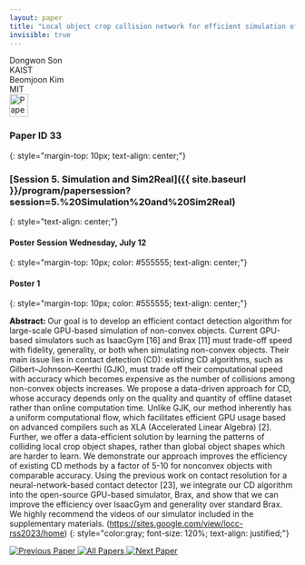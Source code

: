 ```yaml
---
layout: paper
title: "Local object crop collision network for efficient simulation of non-convex objects in GPU-based simulators"
invisible: true
---
```

<div class="paper-authors">
<div class="paper-author-box">
    <div class="paper-author-name">Dongwon Son</div>
    <div class="paper-author-uni">KAIST</div>
</div>
<div class="paper-author-box">
    <div class="paper-author-name">Beomjoon Kim</div>
    <div class="paper-author-uni">MIT</div>
</div>

</div><div class="paper-pdf">
<div> <a href="http://www.roboticsproceedings.org/rss19/p033.pdf"><img src="{{ site.baseurl }}/images/paper_link.png" alt="Paper Website" width = "33"  height = "40"/></a> </div>
</div>

### Paper ID 33
{: style="margin-top: 10px; text-align: center;"}

### [Session 5. Simulation and Sim2Real]({{ site.baseurl }}/program/papersession?session=5.%20Simulation%20and%20Sim2Real)
{: style="text-align: center;"}

#### Poster Session Wednesday, July 12
{: style="margin-top: 10px; color: #555555; text-align: center;"}

#### Poster 1
{: style="margin-top: 10px; color: #555555; text-align: center;"}

<b style="color: black;">Abstract: </b>Our goal is to develop an efficient contact detection algorithm for large-scale GPU-based simulation of non-convex objects. Current GPU-based simulators such as IsaacGym [16] and Brax [11] must trade-off speed with fidelity, generality, or both when simulating non-convex objects. Their main issue lies in contact detection (CD): existing CD algorithms, such as Gilbert–Johnson–Keerthi (GJK), must trade off their computational speed with accuracy which becomes expensive as the number of collisions among non-convex objects increases. We propose a data-driven approach for CD, whose accuracy depends only on the quality and quantity of offline dataset rather than online computation time. Unlike GJK, our method inherently has a uniform computational flow, which facilitates efficient GPU usage based on advanced compilers such as XLA (Accelerated Linear Algebra) [2]. Further, we offer a data-efficient solution by learning the patterns of colliding local crop object shapes, rather than global object shapes which are harder to learn. We demonstrate our approach improves the efficiency of existing CD methods by a factor of 5-10 for nonconvex objects with comparable accuracy. Using the previous work on contact resolution for a neural-network-based contact detector [23], we integrate our CD algorithm into the open-source GPU-based simulator, Brax, and show that we can improve the efficiency over IsaacGym and generality over standard Brax. We highly recommend the videos of our simulator included in the supplementary materials. (https://sites.google.com/view/locc-rss2023/home)
{: style="color:gray; font-size: 120%; text-align: justified;"}


<div class="paper-menu">
<a href="{{ site.baseurl }}/program/papers/032/"> <img src="{{ site.baseurl }}/images/previous_paper_icon.png" alt="Previous Paper" title="Previous Paper"/> </a>
<a href="{{ site.baseurl }}/program/papers"><img src="{{ site.baseurl }}/images/overview_icon.png" alt="All Papers" title="All Papers"/> </a>
<a href="{{ site.baseurl }}/program/papers/034/"> <img src="{{ site.baseurl }}/images/next_paper_icon.png" alt="Next Paper" title="Next Paper"/> </a>

</div>
